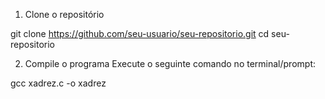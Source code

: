 1. Clone o repositório

git clone https://github.com/seu-usuario/seu-repositorio.git
cd seu-repositorio

2. Compile o programa
Execute o seguinte comando no terminal/prompt:

gcc xadrez.c -o xadrez